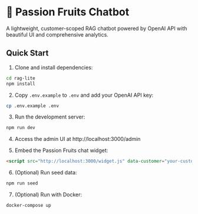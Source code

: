 # 🍓 Passion Fruits Chatbot

A lightweight, customer-scoped RAG chatbot powered by OpenAI API with beautiful UI and comprehensive analytics.

## Quick Start

1. Clone and install dependencies:
```bash
cd rag-lite
npm install
```

2. Copy `.env.example` to `.env` and add your OpenAI API key:
```bash
cp .env.example .env
```

3. Run the development server:
```bash
npm run dev
```

4. Access the admin UI at http://localhost:3000/admin

5. Embed the Passion Fruits chat widget:
```html
<script src="http://localhost:3000/widget.js" data-customer="your-customer-id"></script>
```

6. (Optional) Run seed data:
```bash
npm run seed
```

7. (Optional) Run with Docker:
```bash
docker-compose up
```